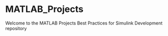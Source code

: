 # MATLAB_Projects
Welcome to the MATLAB Projects Best Practices for Simulink Development repository
